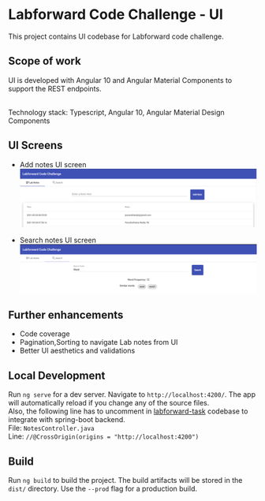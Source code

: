 # Labforward Code Challenge - UI

This project contains UI codebase for Labforward code challenge.

## Scope of work
UI is developed with Angular 10 and Angular Material Components to support the REST endpoints.

<br> Technology stack: Typescript, Angular 10, Angular Material Design Components

## UI Screens
* Add notes UI screen
![add notes](doc/notes.png)

* Search notes UI screen
![search notes](doc/search.png)

## Further enhancements
* Code coverage
* Pagination,Sorting to navigate Lab notes from UI
* Better UI aesthetics and validations

## Local Development

Run `ng serve` for a dev server. Navigate to `http://localhost:4200/`. The app will automatically reload if you change any of the source files.
<br>Also, the following line has to uncomment in [labforward-task](https://github.com/purushred/labforward-task) codebase to integrate with spring-boot backend.
<br>File: `NotesController.java`
<br>Line: `//@CrossOrigin(origins = "http://localhost:4200")`

## Build

Run `ng build` to build the project. The build artifacts will be stored in the `dist/` directory. Use the `--prod` flag for a production build.